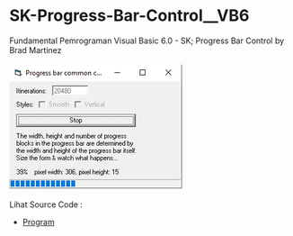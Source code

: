 # SK-Progress-Bar-Control__VB6
Fundamental Pemrograman Visual Basic 6.0 - SK; Progress Bar Control by Brad Martinez<br><br>
<img src="https://github.com/RizkyKhapidsyah/SK-Progress-Bar-Control__VB6/blob/main/result/001.png"><br><br>
Lihat Source Code : <br>
- <a href="https://github.com/RizkyKhapidsyah/SK-Progress-Bar-Control__VB6">Program</a>

